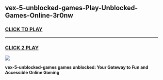
## vex-5-unblocked-games-Play-Unblocked-Games-Online-3r0nw
<h3>
<a href="https://premium76.site?title=vex-5-unblocked-games&ref=24A">CLICK TO PLAY</a></h3>
<hr>

<h3>
<a href="https://premium76.site?title=vex-5-unblocked-games&ref=24A">CLICK 2 PLAY</a>
  
</h3>

<a href="https://premium76.site?title=vex-5-unblocked-games&ref=24A"><img src="https://clearcache.store/games.png"></a>


**vex-5-unblocked-games games unblocked: Your Gateway to Fun and Accessible Online Gaming**
